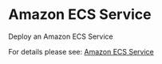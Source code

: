 # Amazon ECS Service

Deploy an Amazon ECS Service

For details please see: [Amazon ECS Service](https://github.com/gruntwork-io/terraform-aws-service-catalog/tree/master/modules/services/ecs-service/README.adoc)


<!-- ##DOCS-SOURCER-START
{"sourcePlugin":"Service Catalog Reference","hash":"3cc0c7a957a99302843054cc57781454"}
##DOCS-SOURCER-END -->
